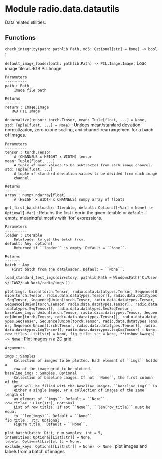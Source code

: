 Module radio.data.datautils
===========================
Data related utilities.

Functions
---------

    
`check_integrity(path: pathlib.Path, md5: Optional[str] = None) ‑> bool`
:   

    
`default_image_loader(path: pathlib.Path) ‑> PIL.Image.Image`
:   Load image file as RGB PIL Image
    
    Parameters
    ----------
    path : Path
        Image file path
    
    Returns
    -------
    return : Image.Image
       RGB PIL Image

    
`denormalize(tensor: torch.Tensor, mean: Tuple[float, ...] = None, std: Tuple[float, ...] = None)`
:   Undoes mean/standard deviation normalization, zero to one scaling, and
    channel rearrangement for a batch of images.
    
    Parameters
    ----------
    tensor : torch.Tensor
        A (CHANNELS x HEIGHT x WIDTH) tensor
    mean: Tuple[float, ...]
        A tuple of mean values to be subtracted from each image channel.
    std: Tuple[float, ...]
        A tuple of standard deviation values to be devided from each image
        channel.
    
    Returns
    ----------
    array : numpy.ndarray[float]
        A (HEIGHT x WIDTH x CHANNELS) numpy array of floats

    
`get_first_batch(loader: Iterable, default: Optional[~Var] = None) ‑> Optional[~Var]`
:   Returns the first item in the given iterable or `default` if empty,
    meaningful mostly with 'for' expressions.
    
    Parameters
    ----------
    loader : Iterable
        Dataloader to get the batch from.
    default: Any, optional
        Returned if ``loader`` is empty. Default = ``None``.
    
    Returns
    -------
    batch : Any
       First batch from the dataloader. Default = ``None``.

    
`load_standard_test_imgs(directory: pathlib.Path = WindowsPath('C:/Users/LIW82/Lab Work/radio/imgs'))`
:   

    
`plot(imgs: Union[torch.Tensor, radio.data.datatypes.Tensor, Sequence[Union[torch.Tensor, radio.data.datatypes.Tensor]], radio.data.datatypes.SeqTensor, Sequence[Union[torch.Tensor, radio.data.datatypes.Tensor, Sequence[Union[torch.Tensor, radio.data.datatypes.Tensor]], radio.data.datatypes.SeqTensor]], radio.data.datatypes.SeqSeqTensor], baseline_imgs: Union[torch.Tensor, radio.data.datatypes.Tensor, Sequence[Union[torch.Tensor, radio.data.datatypes.Tensor]], radio.data.datatypes.SeqTensor, Sequence[Union[torch.Tensor, radio.data.datatypes.Tensor, Sequence[Union[torch.Tensor, radio.data.datatypes.Tensor]], radio.data.datatypes.SeqTensor]], radio.data.datatypes.SeqSeqTensor] = None, row_titles: List[str] = None, fig_title: str = None, **imshow_kwargs) ‑> None`
:   Plot images in a 2D grid.
    
    Arguments
    ---------
    imgs : Samples
        Collection of images to be plotted. Each element of ``imgs`` holds a
        row of the image grid to be plotted.
    baseline_imgs : Samples, Optional
        Collection of baseline images. If not ``None``, the first column of the
        grid will be filled with the baseline images. ``baseline_imgs`` is
        either a single image, or a collection of images of the same length of
        an element of ``imgs``. Default = ``None``.
    row_titles : List[str], Optional
        List of row titles. If not ``None``, ``len(row_title)`` must be equal
        to ``len(imgs)``. Default = ``None``.
    fig_title : str, Optional
        Figure title.  Default = ``None``.

    
`plot_batch(batch: Dict, num_samples: int = 5, intensities: Optional[List[str]] = None, labels: Optional[List[str]] = None, exclude_keys: Optional[List[str]] = None) ‑> None`
:   plot images and labels from a batch of images